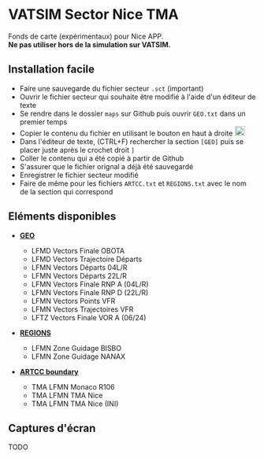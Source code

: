 # VATSIM Sector Nice TMA

Fonds de carte (expérimentaux) pour Nice APP. <br>
__Ne pas utiliser hors de la simulation sur VATSIM.__

## Installation facile

+ Faire une sauvegarde du fichier secteur `.sct` (important)
+ Ouvrir le fichier secteur qui souhaite être modifié à l'aide d'un éditeur de texte
+ Se rendre dans le dossier `maps` sur Github puis ouvrir `GEO.txt` dans un premier temps
+ Copier le contenu du fichier en utilisant le bouton en haut à droite <img width="20" alt="image" src="https://user-images.githubusercontent.com/85018190/184549238-3668333f-da8c-4e2e-a3ea-853e3d884bcb.png">
+ Dans l'éditeur de texte, (CTRL+F) rechercher la section `[GEO]` puis se placer juste après le crochet droit `]`
+ Coller le contenu qui a été copié à partir de Github
+ S'assurer que le fichier orignal a déjà été sauvegardé
+ Enregistrer le fichier secteur modifié
+ Faire de même pour les fichiers `ARTCC.txt` et `REGIONS.txt` avec le nom de la section qui correspond

## Eléments disponibles

+ <ins>**GEO**</ins>
	+ LFMD Vectors Finale OBOTA
	+ LFMD Vectors Trajectoire Départs
	+ LFMN Vectors Départs 04L/R
	+ LFMN Vectors Départs 22L/R
	+ LFMN Vectors Finale RNP A (04L/R)
	+ LFMN Vectors Finale RNP D (22L/R)
	+ LFMN Vectors Points VFR
	+ LFMN Vectors Trajectoires VFR
	+ LFTZ Vectors Finale VOR A (06/24)<br>

+ <ins>**REGIONS**</ins>
	+ LFMN Zone Guidage BISBO
	+ LFMN Zone Guidage NANAX<br>

+ <ins>**ARTCC boundary**</ins>
	+ TMA LFMN Monaco R106
	+ TMA LFMN TMA Nice
	+ TMA LFMN TMA Nice (INI)<br>

## Captures d'écran

TODO
